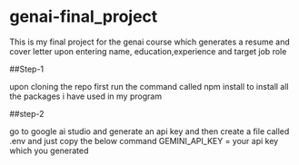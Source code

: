 # genai-final_project

This is my final project for the genai course which generates a resume and cover letter upon entering name, education,experience and target job role

##Step-1

upon cloning the repo first run the command called npm install to install all the packages i have used in my program

##step-2

go to google ai studio and generate an api key and then create a file called .env and just copy the below command
GEMINI_API_KEY = your api key which you generated
